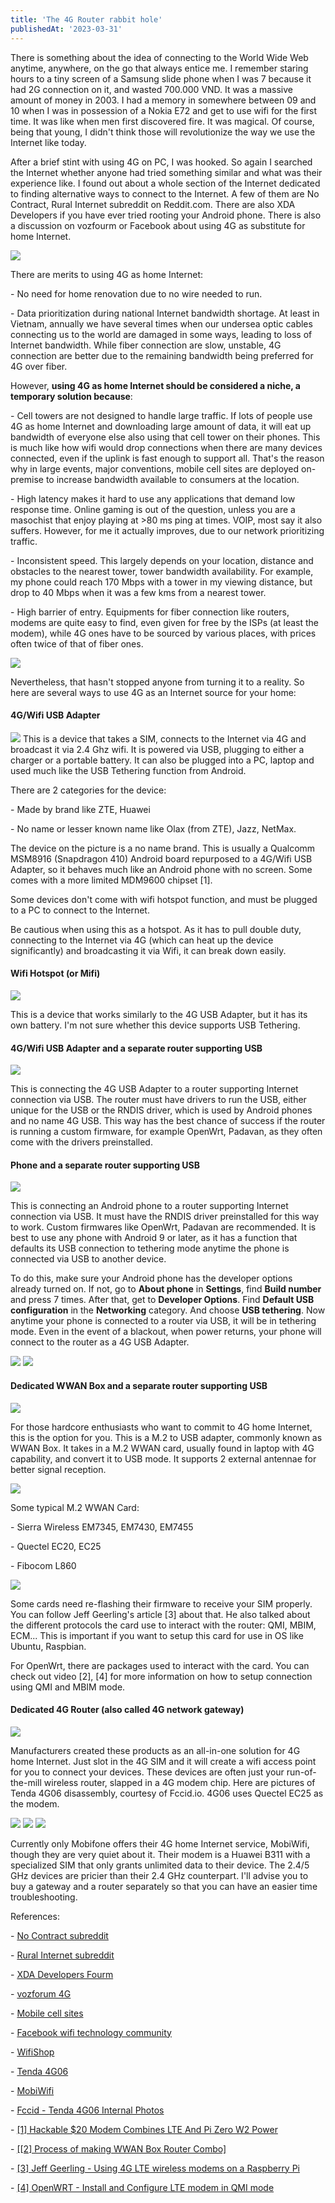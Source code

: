 ```yaml
---
title: 'The 4G Router rabbit hole'
publishedAt: '2023-03-31'
---
```

There is something about the idea of connecting to the World Wide Web
anytime, anywhere, on the go that always entice me. I remember staring
hours to a tiny screen of a Samsung slide phone when I was 7 because it
had 2G connection on it, and wasted 700.000 VND. It was a massive amount
of money in 2003. I had a memory in somewhere between 09 and 10 when I
was in possession of a Nokia E72 and get to use wifi for the first time.
It was like when men first discovered fire. It was magical. Of course,
being that young, I didn't think those will revolutionize the way we use
the Internet like today.

After a brief stint with using 4G on PC, I was hooked. So again I
searched the Internet whether anyone had tried something similar and
what was their experience like. I found out about a whole section of the
Internet dedicated to finding alternative ways to connect to the
Internet. A few of them are No Contract, Rural Internet subreddit on
Reddit.com. There are also XDA Developers if you have ever tried rooting
your Android phone. There is also a discussion on vozfourm or Facebook
about using 4G as substitute for home Internet.

![](/images/blog/230331/4g-home.png)

There are merits to using 4G as home Internet:

\- No need for home renovation due to no wire needed to run.

\- Data prioritization during national Internet bandwidth shortage. At
least in Vietnam, annually we have several times when our undersea optic
cables connecting us to the world are damaged in some ways, leading to
loss of Internet bandwidth. While fiber connection are slow, unstable,
4G connection are better due to the remaining bandwidth being preferred
for 4G over fiber.

However, **using 4G as home Internet should be considered a niche, a
temporary solution because**:

\- Cell towers are not designed to handle large traffic. If lots of
people use 4G as home Internet and downloading large amount of data, it
will eat up bandwidth of everyone else also using that cell tower on
their phones. This is much like how wifi would drop connections when
there are many devices connected, even if the uplink is fast enough to
support all. That's the reason why in large events, major conventions,
mobile cell sites are deployed on-premise to increase bandwidth
available to consumers at the location.

\- High latency makes it hard to use any applications that demand low
response time. Online gaming is out of the question, unless you are a
masochist that enjoy playing at \>80 ms ping at times. VOIP, most say it
also suffers. However, for me it actually improves, due to our network
prioritizing traffic.

\- Inconsistent speed. This largely depends on your location, distance
and obstacles to the nearest tower, tower bandwidth availability. For
example, my phone could reach 170 Mbps with a tower in my viewing
distance, but drop to 40 Mbps when it was a few kms from a nearest
tower.

\- High barrier of entry. Equipments for fiber connection like routers,
modems are quite easy to find, even given for free by the ISPs (at least
the modem), while 4G ones have to be sourced by various places, with
prices often twice of that of fiber ones.

![](/images/blog/230331/xe-phat-song-luu-dong-san-sang-khong-de-nghen-mang-dip-tet-2018-2.jpg)

Nevertheless, that hasn't stopped anyone from turning it to a reality.
So here are several ways to use 4G as an Internet source for your home:

#### 4G/Wifi USB Adapter

![](/images/blog/230331/usb-4g-wifi.jpg)
This is a device that takes a SIM, connects to the Internet via 4G and
broadcast it via 2.4 Ghz wifi. It is powered via USB, plugging to either
a charger or a portable battery. It can also be plugged into a PC,
laptop and used much like the USB Tethering function from Android.

There are 2 categories for the device:

\- Made by brand like ZTE, Huawei

\- No name or lesser known name like Olax (from ZTE), Jazz, NetMax.

The device on the picture is a no name brand. This is usually a Qualcomm
MSM8916 (Snapdragon 410) Android board repurposed to a 4G/Wifi USB
Adapter, so it behaves much like an Android phone with no screen. Some
comes with a more limited MDM9600 chipset \[1\].

Some devices don't come with wifi hotspot function, and must be plugged
to a PC to connect to the Internet.

Be cautious when using this as a hotspot. As it has to pull double duty,
connecting to the Internet via 4G (which can heat up the device
significantly) and broadcasting it via Wifi, it can break down easily.

#### Wifi Hotspot (or Mifi)

![](/images/blog/230331/olax-mt10.jpg)

This is a device that works similarly to the 4G USB Adapter, but it has
its own battery. I'm not sure whether this device supports USB
Tethering.

#### 4G/Wifi USB Adapter and a separate router supporting USB

![](/images/blog/230331/router-usb.jpg)

This is connecting the 4G USB Adapter to a router supporting Internet
connection via USB. The router must have drivers to run the USB, either
unique for the USB or the RNDIS driver, which is used by Android phones
and no name 4G USB. This way has the best chance of success if the
router is running a custom firmware, for example OpenWrt, Padavan, as
they often come with the drivers preinstalled.

#### Phone and a separate router supporting USB

![](/images/blog/230331/phone-router.jpg)

This is connecting an Android phone to a router supporting Internet
connection via USB. It must have the RNDIS driver preinstalled for this
way to work. Custom firmwares like OpenWrt, Padavan are recommended. It
is best to use any phone with Android 9 or later, as it has a function
that defaults its USB connection to tethering mode anytime the phone is
connected via USB to another device.

To do this, make sure your Android phone has the developer options
already turned on. If not, go to **About phone** in **Settings**, find
**Build number** and press 7 times. After that, get to **Developer
Options**. Find **Default USB configuration** in the **Networking**
category. And choose **USB tethering**. Now anytime your phone is
connected to a router via USB, it will be in tethering mode. Even in the
event of a blackout, when power returns, your phone will connect to the
router as a 4G USB Adapter.

![](/images/blog/230331/Screenshot_20230331-143353.png)
![](/images/blog/230331/Screenshot_20230331-143356.png)

#### Dedicated WWAN Box and a separate router supporting USB

![](/images/blog/230331/wwan-box.png)

For those hardcore enthusiasts who want to commit to 4G home Internet,
this is the option for you. This is a M.2 to USB adapter, commonly known
as WWAN Box. It takes in a M.2 WWAN card, usually found in laptop with
4G capability, and convert it to USB mode. It supports 2 external
antennae for better signal reception.

![](/images/blog/230331/wwan-box-inner.jpg)

Some typical M.2 WWAN Card:

\- Sierra Wireless EM7345, EM7430, EM7455

\- Quectel EC20, EC25

\- Fibocom L860

![](/images/blog/230331/em7455.jpg)

Some cards need re-flashing their firmware to receive your SIM properly.
You can follow Jeff Geerling's article \[3\] about that. He also talked
about the different protocols the card use to interact with the router:
QMI, MBIM, ECM\... This is important if you want to setup this card for
use in OS like Ubuntu, Raspbian.

For OpenWrt, there are packages used to interact with the card. You can
check out video \[2\], \[4\] for more information on how to setup
connection using QMI and MBIM mode.

#### Dedicated 4G Router (also called 4G network gateway)

![](/images/blog/230331/CPE-R311-PRO-1.jpg)

Manufacturers created these products as an all-in-one solution for 4G
home Internet. Just slot in the 4G SIM and it will create a wifi access
point for you to connect your devices. These devices are often just your
run-of-the-mill wireless router, slapped in a 4G modem chip. Here are
pictures of Tenda 4G06 disassembly, courtesy of Fccid.io. 4G06 uses
Quectel EC25 as the modem.

![](/images/blog/230331/Picture1.png)
![](/images/blog/230331/Picture2.png)
![](/images/blog/230331/Picture3.png)

Currently only Mobifone offers their 4G home Internet service, MobiWifi,
though they are very quiet about it. Their modem is a Huawei B311 with a
specialized SIM that only grants unlimited data to their device. The
2.4/5 GHz devices are pricier than their 2.4 GHz counterpart. I'll
advise you to buy a gateway and a router separately so that you can have
an easier time troubleshooting.

References:

\- [No Contract subreddit](https://www.reddit.com/r/NoContract/)

\- [Rural Internet subreddit](https://www.reddit.com/r/Rural_Internet/)

\- [XDA Developers Fourm](https://forum.xda-developers.com/)

\- [vozforum
4G](https://voz.vn/t/cong-dong-4g-5g-cong-nghe-di-dong-thac-mac-khoe-hang-danh-gia-cho-het-vao-day.563346/)

\- [Mobile cell sites](https://en.wikipedia.org/wiki/Mobile_cell_sites)

\- [Facebook wifi technology
community](https://www.facebook.com/groups/vntik/)

\- [WifiShop](https://wifishop.vn/)

\- [Tenda 4G06](https://www.tendacn.com/product/4g06.html)

\- [MobiWifi](https://mobiwifi.vn/)

\- [Fccid - Tenda 4G06 Internal
Photos](https://fccid.io/V7T4G06/Internal-Photos/Internal-Photos-5421535)

\- [\[1\] Hackable \$20 Modem Combines LTE And Pi Zero W2
Power](https://hackaday.com/2022/08/03/hackable-20-modem-combines-lte-and-pi-zero-w2-power/)

\- [[\[2\] Process of making WWAN Box Router
Combo]](https://www.youtube.com/watch?v=CUM87vjO9Ao)

\- [\[3\] Jeff Geerling - Using 4G LTE wireless modems on a Raspberry
Pi](https://www.jeffgeerling.com/blog/2022/using-4g-lte-wireless-modems-on-raspberry-pi)

\- [\[4\] OpenWRT - Install and Configure LTE modem in QMI
mode](https://www.youtube.com/watch?v=DRddwfZ_TBY)
